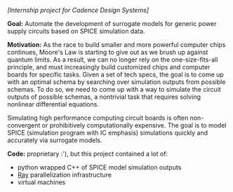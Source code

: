 <!-- ---
layout: page
title: surrogate modeling
description: Surrogate models for faster SPICE and PWL simulation of power supply circuits
img: assets/img/pspice.jpg
importance: 5
category: internships/research
--- -->
*[Internship project for Cadence Design Systems]*

**Goal:** Automate the development of surrogate models for generic power supply circuits based on SPICE simulation data.

**Motivation:** As the race to build smaller and more powerful computer chips continues, Moore's Law is starting to give out as we brush up against quantum limits. As a result, we can no longer rely on the one-size-fits-all principle, and must increasingly build customized chips and computer boards for specific tasks. Given a set of tech specs, the goal is to come up with an optimal schema by searching over simulation outputs from possible schemas. To do so, we need to come up with a way to simulate the circuit outputs of possible schemas, a nontrivial task that requires solving nonlinear differential equations. 

Simulating high performance computing circuit boards is often non-convergent or prohibitively computationally expensive. The goal is to model SPICE (simulation program with IC emphasis) simulations quickly and accurately via surrogate models. 

**Code:** proprietary :'), but this project contained a lot of:
- python wrapped C++ of SPICE model simulation outputs
- <a href="https://github.com/ray-project/ray">Ray</a> parallelization infrastructure
- virtual machines